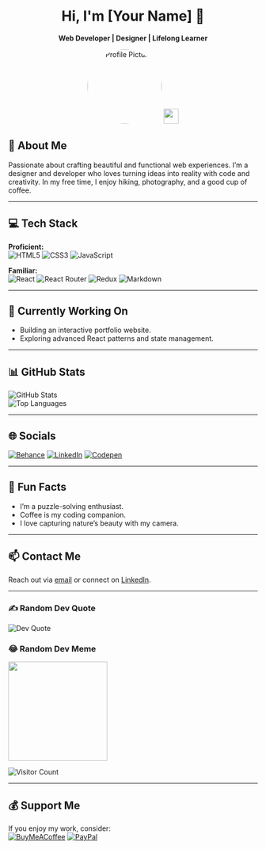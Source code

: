 <div align="center">

# Hi, I'm [Your Name] 👋

**Web Developer | Designer | Lifelong Learner**

<img src="https://your-image-url.com/profile.jpg" alt="Profile Picture" width="150" style="border-radius:50%">
<img src="https://media.giphy.com/media/hvRJCLFzcasrR4ia7z/giphy.gif" width="30"/>

</div>

## 💫 About Me
Passionate about crafting beautiful and functional web experiences. I’m a designer and developer who loves turning ideas into reality with code and creativity. In my free time, I enjoy hiking, photography, and a good cup of coffee.

---

## 💻 Tech Stack
**Proficient:**  
![HTML5](https://img.shields.io/badge/html5-%23E34F26.svg?style=for-the-badge&logo=html5&logoColor=white) 
![CSS3](https://img.shields.io/badge/css3-%231572B6.svg?style=for-the-badge&logo=css3&logoColor=white) 
![JavaScript](https://img.shields.io/badge/javascript-%23323330.svg?style=for-the-badge&logo=javascript&logoColor=%23F7DF1E)  

**Familiar:**  
![React](https://img.shields.io/badge/react-%2320232a.svg?style=for-the-badge&logo=react&logoColor=%2361DAFB) 
![React Router](https://img.shields.io/badge/React_Router-CA4245?style=for-the-badge&logo=react-router&logoColor=white) 
![Redux](https://img.shields.io/badge/redux-%23593d88.svg?style=for-the-badge&logo=redux&logoColor=white) 
![Markdown](https://img.shields.io/badge/markdown-%23000000.svg?style=for-the-badge&logo=markdown&logoColor=white)

---

## 🚀 Currently Working On
- Building an interactive portfolio website.
- Exploring advanced React patterns and state management.

---

## 📊 GitHub Stats
![GitHub Stats](https://github-readme-stats.vercel.app/api?username=yourusername&show_icons=true&theme=radical)  
![Top Languages](https://github-readme-stats.vercel.app/api/top-langs/?username=yourusername&layout=compact&theme=radical)

---

## 🌐 Socials
[![Behance](https://img.shields.io/badge/Behance-1769ff?style=for-the-badge&logo=behance&logoColor=white)](https://www.behance.net/rohitpadghan) 
[![LinkedIn](https://img.shields.io/badge/LinkedIn-%230077B5.svg?style=for-the-badge&logo=linkedin&logoColor=white)](https://www.linkedin.com/in/rohitrax/) 
[![Codepen](https://img.shields.io/badge/Codepen-000000?style=for-the-badge&logo=codepen&logoColor=white)](https://codepen.io/raxcodes)

---

## 🎉 Fun Facts
- I’m a puzzle-solving enthusiast.
- Coffee is my coding companion.
- I love capturing nature’s beauty with my camera.

---

## 📫 Contact Me
Reach out via [email](mailto:youremail@example.com) or connect on [LinkedIn](https://www.linkedin.com/in/rohitrax/).

---

### ✍️ Random Dev Quote
![Dev Quote](https://quotes-github-readme.vercel.app/api?type=horizontal&theme=radical)

### 😂 Random Dev Meme
<img src="https://randommeme-five.vercel.app/" style="height: 200px;"/>

![Visitor Count](https://visitcount.itsvg.in/api?id=yourusername&icon=0&color=0)

---

## 💰 Support Me
If you enjoy my work, consider:  
[![BuyMeACoffee](https://img.shields.io/badge/Buy%20Me%20a%20Coffee-ffdd00?style=for-the-badge&logo=buy-me-a-coffee&logoColor=black)](https://www.buymeacoffee.com/raxcodes) 
[![PayPal](https://img.shields.io/badge/PayPal-00457C?style=for-the-badge&logo=paypal&logoColor=white)](https://paypal.me/raxcodestudio)

</div>
